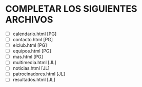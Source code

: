 # COMPLETAR LOS SIGUIENTES ARCHIVOS

* [ ] calendario.html [PG]
* [ ] contacto.html [PG]
* [ ] elclub.html [PG]
* [ ] equipos.html [PG]
* [ ] mas.html [PG]
* [ ] multimedia.html [JL]
* [ ] noticias.html [JL]
* [ ] patrocinadores.html [JL]
* [ ] resultados.html [JL]
